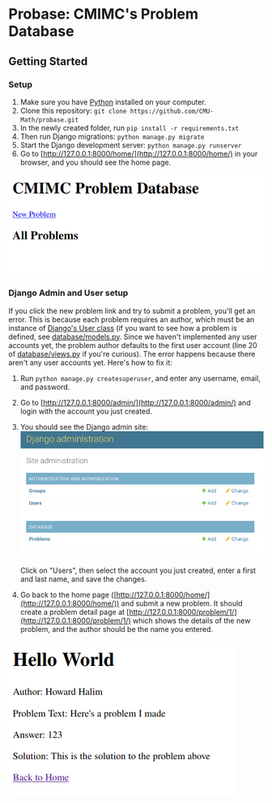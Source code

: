 # Probase: CMIMC's Problem Database

## Getting Started

### Setup
1. Make sure you have [Python](https://www.python.org/downloads/) installed on your computer.
2. Clone this repository: `git clone https://github.com/CMU-Math/probase.git`
3. In the newly created folder, run `pip install -r requirements.txt`
4. Then run Django migrations: `python manage.py migrate`
5. Start the Django development server: `python manage.py runserver`
6. Go to [http://127.0.0.1:8000/home/](http://127.0.0.1:8000/home/) in your browser, and you should see the home page.

![Home Page](static/img/homepage.png)

### Django Admin and User setup
If you click the new problem link and try to submit a problem, you'll get an error. This is because each problem requires an author, which must be an instance of [Django's User class](https://docs.djangoproject.com/en/3.0/ref/contrib/auth/) (if you want to see how a problem is defined, see [database/models.py](https://github.com/CMU-Math/probase/blob/master/database/models.py). Since we haven't implemented any user accounts yet, the problem author defaults to the first user account (line 20 of [database/views.py](https://github.com/CMU-Math/probase/blob/master/database/views.py) if you're curious). The error happens because there aren't any user accounts yet. Here's how to fix it:

1. Run `python manage.py createsuperuser`, and enter any username, email, and password.
2. Go to [http://127.0.0.1:8000/admin/](http://127.0.0.1:8000/admin/) and login with the account
you just created.
3. You should see the Django admin site:
    ![Django admin site](static/img/django-admin.png)
    
    Click on "Users", then select the account you just created, enter a first and last name, and save the changes.
4. Go back to the home page ([http://127.0.0.1:8000/home/](http://127.0.0.1:8000/home/)) and submit a new problem. It should create a problem detail page at [http://127.0.0.1:8000/problem/1/](http://127.0.0.1:8000/problem/1/) which shows the details of the new problem, and the author should be the name you entered.

![Problem detail page](static/img/problem-detail.png)
